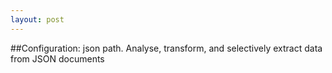 ```yaml
---
layout: post
---
```


##Configuration: json path. Analyse, transform, and selectively extract data from JSON documents